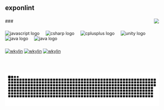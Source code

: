 <h2 align="left">exponlint

###

<div align="center">

</div>

###

###<img align="right" height="150" src="https://media1.tenor.com/m/tB9eg8-v8dYAAAAC/sufrir-el-increible-mundo-de-gumball.gif"  />

###

<div align="left">
  <img src="https://cdn.jsdelivr.net/gh/devicons/devicon/icons/javascript/javascript-original.svg" height="30" alt="javascript logo"  />
  <img width="12" />
  <img src="https://cdn.jsdelivr.net/gh/devicons/devicon/icons/csharp/csharp-original.svg" height="30" alt="csharp logo"  />
  <img width="12" />
  <img src="https://cdn.jsdelivr.net/gh/devicons/devicon/icons/cplusplus/cplusplus-line.svg" height="30" alt="cplusplus logo"  />
  <img width="12" />
  <img src="https://cdn.jsdelivr.net/gh/devicons/devicon/icons/unity/unity-original.svg" height="30" alt="unity logo"  />
  <img width="12" />
  <img src="https://cdn.jsdelivr.net/gh/devicons/devicon/icons/java/java-original.svg" height="30" alt="java logo"  />
  <img width="12" />
  <img src="https://cdn.jsdelivr.net/gh/devicons/devicon/icons/c/c-original.svg" height="30" alt="java logo"  />

</div>


###

<div align="left">


   <a href="iso.iso" target="blank"><img align="center" src="https://img.shields.io/static/v1?message=Discord&logo=discord&label=&color=7289DA&logoColor=white&labelColor=&style=for-the-badge" alt="wkylin" height="30"/></a>
 <a href="https://www.linkedin.com/in/ismail-furkan-72aa73216/" target="blank"><img align="center" src="https://img.shields.io/static/v1?message=LinkedIn&logo=linkedin&label=&color=0077B5&logoColor=white&labelColor=&style=for-the-badg" alt="wkylin" height="30" /></a>
<a href="beykentogrenc@gmail.com" target="blank"><img align="center" src="https://img.shields.io/static/v1?message=Gmail&logo=gmail&label=&color=D14836&logoColor=white&labelColor=&style=for-the-badge" alt="wkylin" height="30" /></a>



</div>


###

<br clear="both">


 

###
![github-contribution-grid-snake](https://github.com/exponlint/exponlint/blob/output/github-contribution-grid-snake.svg)
